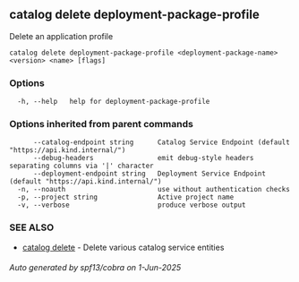 ## catalog delete deployment-package-profile

Delete an application profile

```
catalog delete deployment-package-profile <deployment-package-name> <version> <name> [flags]
```

### Options

```
  -h, --help   help for deployment-package-profile
```

### Options inherited from parent commands

```
      --catalog-endpoint string      Catalog Service Endpoint (default "https://api.kind.internal/")
      --debug-headers                emit debug-style headers separating columns via '|' character
      --deployment-endpoint string   Deployment Service Endpoint (default "https://api.kind.internal/")
  -n, --noauth                       use without authentication checks
  -p, --project string               Active project name
  -v, --verbose                      produce verbose output
```

### SEE ALSO

* [catalog delete](catalog_delete.md)	 - Delete various catalog service entities

###### Auto generated by spf13/cobra on 1-Jun-2025
